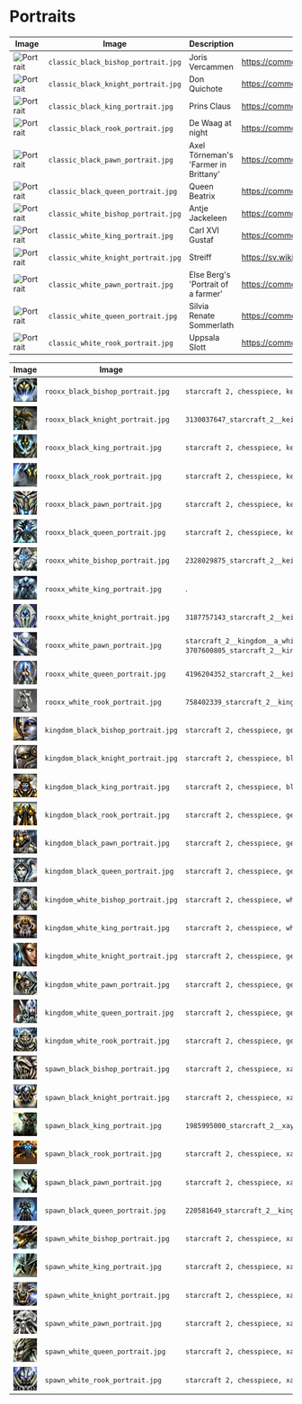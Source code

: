 # Portraits

<!-- markdownlint-disable MD013 --><!-- Tables cannot be split up over lines, hence will break 80 characters per line -->

| Image                                          | Image                               | Description                          | Adapted from picture at URL                                                                                         |
| ---------------------------------------------- | ----------------------------------- | ------------------------------------ | ------------------------------------------------------------------------------------------------------------------- |
| ![Portrait](classic_black_bishop_portrait.jpg) | `classic_black_bishop_portrait.jpg` | Joris Vercammen                      | <https://commons.wikimedia.org/wiki/File:Abp.Joris_Vercammen_01.jpg>                                                |
| ![Portrait](classic_black_knight_portrait.jpg) | `classic_black_knight_portrait.jpg` | Don Quichote                         | <https://commons.wikimedia.org/wiki/File:Bronze_statues_of_Don_Quixote_and_Sancho_Panza.jpg>                        |
| ![Portrait](classic_black_king_portrait.jpg)   | `classic_black_king_portrait.jpg`   | Prins Claus                          | <https://commons.wikimedia.org/wiki/File:Prince_Claus_of_the_Netherlands_1986.jpg>                                  |
| ![Portrait](classic_black_rook_portrait.jpg)   | `classic_black_rook_portrait.jpg`   | De Waag at night                     | <https://commons.wikimedia.org/wiki/File:De_Waag,_Amsterdam.jpg>                                                    |
| ![Portrait](classic_black_pawn_portrait.jpg)   | `classic_black_pawn_portrait.jpg`   | Axel Törneman's 'Farmer in Brittany' | <https://commons.wikimedia.org/wiki/File:Farmer_in_Brittany_by_Axel_T%C3%B6rneman.jpg>                              |
| ![Portrait](classic_black_queen_portrait.jpg)  | `classic_black_queen_portrait.jpg`  | Queen Beatrix                        | <https://commons.wikimedia.org/wiki/File:Queen_Beatrix_and_Wim_Pijbes.jpg>                                          |
| ![Portrait](classic_white_bishop_portrait.jpg) | `classic_white_bishop_portrait.jpg` | Antje Jackeleen                      | <https://commons.wikimedia.org/wiki/File:Biskopsvigning_2014-12-14_001.jpg>                                         |
| ![Portrait](classic_white_king_portrait.jpg)   | `classic_white_king_portrait.jpg`   | Carl XVI Gustaf                      | <https://commons.wikimedia.org/wiki/File:Carlos_Gustavo_da_Su%C3%A9cia_(meio_corpo).jpg>                            |
| ![Portrait](classic_white_knight_portrait.jpg) | `classic_white_knight_portrait.jpg` | Streiff                              | <https://sv.wikipedia.org/wiki/Streiff#/media/Fil:Streiff_-_Livrustkammaren_-_32931.tif>                            |
| ![Portrait](classic_white_pawn_portrait.jpg)   | `classic_white_pawn_portrait.jpg`   | Else Berg's 'Portrait of a farmer'   | <https://commons.wikimedia.org/wiki/File:Else_Berg_Portrait_of_a_farmer.jpg>                                        |
| ![Portrait](classic_white_queen_portrait.jpg)  | `classic_white_queen_portrait.jpg`  | Silvia Renate Sommerlath             | <https://commons.wikimedia.org/wiki/Category:Queen_Silvia_of_Sweden#/media/File:Queen_Silvia_of_Sweden_in_2018.jpg> |
| ![Portrait](classic_white_rook_portrait.jpg)   | `classic_white_rook_portrait.jpg`   | Uppsala Slott                        | <https://commons.wikimedia.org/wiki/Category:Uppsala_slott#/media/File:Schloss_Uppsala.jpg>                         |

| Image                                          | Image                               | Terms used                                                                                                                            |
| ---------------------------------------------- | ----------------------------------- | ------------------------------------------------------------------------------------------------------------------------------------- |
| ![Portrait](rooxx_black_bishop_portrait.jpg) | `rooxx_black_bishop_portrait.jpg` | `starcraft 2, chesspiece, keiron, black bishop, face, close-up,  futuristic`                                                         |
| ![Portrait](rooxx_black_knight_portrait.jpg) | `rooxx_black_knight_portrait.jpg` | `3130037647_starcraft_2__keiron__a_black_pawn__chess__symbol__symbolic__full_view__single_piece`                                     |
| ![Portrait](rooxx_black_king_portrait.jpg)   | `rooxx_black_king_portrait.jpg`   | `starcraft 2, chesspiece, keiron, black king, face, close-up`                                                                        |
| ![Portrait](rooxx_black_rook_portrait.jpg)   | `rooxx_black_rook_portrait.jpg`   | `starcraft 2, chesspiece, keiron, black rook, face, close-up, beast`                                                                 |
| ![Portrait](rooxx_black_pawn_portrait.jpg)   | `rooxx_black_pawn_portrait.jpg`   | `starcraft 2, chesspiece, keiron, black pawn, face, close-up,  futuristic`                                                           |
| ![Portrait](rooxx_black_queen_portrait.jpg)  | `rooxx_black_queen_portrait.jpg`  | `starcraft 2, chesspiece, keiron, black queen, face, close-up, futuristic`                                                           |
| ![Portrait](rooxx_white_bishop_portrait.jpg) | `rooxx_white_bishop_portrait.jpg` | `2328029875_starcraft_2__keiron__a_white_queen__symbol__symbolic__full_view__one_chesspiece__simple`                                 |
| ![Portrait](rooxx_white_king_portrait.jpg)   | `rooxx_white_king_portrait.jpg`   | .                                                                                                                                     |
| ![Portrait](rooxx_white_knight_portrait.jpg) | `rooxx_white_knight_portrait.jpg` | `3187757143_starcraft_2__keiron__a_white_queen__symbol__symbolic__full_view__one_chesspiece__simple`                                 |
| ![Portrait](rooxx_white_pawn_portrait.jpg)   | `rooxx_white_pawn_portrait.jpg`   | `starcraft_2__kingdom__a_white_pawn__symbol__symbolic__pawn` or `3707600805_starcraft_2__kingdom__a_white_pawn__symbol__symbolic__pawn` |
| ![Portrait](rooxx_white_queen_portrait.jpg)  | `rooxx_white_queen_portrait.jpg`  | `4196204352_starcraft_2__keiron__a_white_queen__symbol__symbolic__full_view__one_chesspiece__simple`                                 |
| ![Portrait](rooxx_white_rook_portrait.jpg)   | `rooxx_white_rook_portrait.jpg`   | `758402339_starcraft_2__kingdom__a_white_bishop__symbol__symbolic__full_view__single_piece`                                            |
| ![Portrait](kingdom_black_bishop_portrait.jpg)  | `kingdom_black_bishop_portrait.jpg`  | `starcraft 2, chesspiece, genetron, black bishop, face, close-up, human`                                                                |
| ![Portrait](kingdom_black_knight_portrait.jpg)  | `kingdom_black_knight_portrait.jpg`  | `starcraft 2, chesspiece, black knight, face, human, close-up,  armour`                                                               |
| ![Portrait](kingdom_black_king_portrait.jpg)    | `kingdom_black_king_portrait.jpg`    | `starcraft 2, chesspiece, black king, face, human, close-up, king, wisdom, crown, armour`                                             |
| ![Portrait](kingdom_black_rook_portrait.jpg)    | `kingdom_black_rook_portrait.jpg`    | `starcraft 2, chesspiece, genetron, black rook, face, close-up, bulky, human, armour, clunky`                                           |
| ![Portrait](kingdom_black_pawn_portrait.jpg)    | `kingdom_black_pawn_portrait.jpg`    | `starcraft 2, chesspiece, genetron, black pawn, face, close-up, human, soldier, black`                                                  |
| ![Portrait](kingdom_black_queen_portrait.jpg)   | `kingdom_black_queen_portrait.jpg`   | `starcraft 2, chesspiece, genetron, black queen, face, close-up, crown`                                                                 |
| ![Portrait](kingdom_white_bishop_portrait.jpg)  | `kingdom_white_bishop_portrait.jpg`  | `starcraft 2, chesspiece, white bishop, face, human, close-up`                                                                        |
| ![Portrait](kingdom_white_king_portrait.jpg)    | `kingdom_white_king_portrait.jpg`    | `starcraft 2, chesspiece, white king, face, human, close-up, king, wisdom, crown, soldier`                                            |
| ![Portrait](kingdom_white_knight_portrait.jpg)  | `kingdom_white_knight_portrait.jpg`  | `starcraft 2, chesspiece, genetron, white knight, face, close-up, human`                                                                |
| ![Portrait](kingdom_white_pawn_portrait.jpg)    | `kingdom_white_pawn_portrait.jpg`    | `starcraft 2, chesspiece, genetron, white pawn, face, close-up, human, soldier`                                                         |
| ![Portrait](kingdom_white_queen_portrait.jpg)   | `kingdom_white_queen_portrait.jpg`   | `starcraft 2, chesspiece, genetron, white queen, face, close-up, armour, strong`                                                        |
| ![Portrait](kingdom_white_rook_portrait.jpg)    | `kingdom_white_rook_portrait.jpg`    | `starcraft 2, chesspiece, genetron, white rook, face, close-up, bulky, human, strong`                                                   |
| ![Portrait](spawn_black_bishop_portrait.jpg)    | `spawn_black_bishop_portrait.jpg`    | `starcraft 2, chesspiece, xayid, black bishop, face, close-up, predator, teeth`                                                        |
| ![Portrait](spawn_black_knight_portrait.jpg)    | `spawn_black_knight_portrait.jpg`    | `starcraft 2, chesspiece, xayid, black knight, face, close-up, predator`                                                               |
| ![Portrait](spawn_black_king_portrait.jpg)      | `spawn_black_king_portrait.jpg`      | `1985995000_starcraft_2__xayid__black_king__face__portrait.jpg`                                                                        |
| ![Portrait](spawn_black_rook_portrait.jpg)      | `spawn_black_rook_portrait.jpg`      | `starcraft 2, chesspiece, xayid, black rook, face, close-up, predator, blocky`                                                         |
| ![Portrait](spawn_black_pawn_portrait.jpg)      | `spawn_black_pawn_portrait.jpg`      | `starcraft 2, chesspiece, xayid, black pawn, face, close-up, predator`                                                                 |
| ![Portrait](spawn_black_queen_portrait.jpg)     | `spawn_black_queen_portrait.jpg`     | `220581649_starcraft_2__kingdom__a_black_queen__symbol__symbolic__pawn__full_view`                                                     |
| ![Portrait](spawn_white_bishop_portrait.jpg)    | `spawn_white_bishop_portrait.jpg`    | `starcraft 2, chesspiece, xayid, white bishop, face, close-up, predator, teeth`                                                        |
| ![Portrait](spawn_white_king_portrait.jpg)      | `spawn_white_king_portrait.jpg`      | `starcraft 2, chesspiece, xayid, white king, face, close-up`                                                                           |
| ![Portrait](spawn_white_knight_portrait.jpg)    | `spawn_white_knight_portrait.jpg`    | `starcraft 2, chesspiece, xayid, white knight, face, close-up, beast`                                                                  |
| ![Portrait](spawn_white_pawn_portrait.jpg)      | `spawn_white_pawn_portrait.jpg`      | `starcraft 2, chesspiece, xayid, white pawn, face, close-up, predator`                                                                 |
| ![Portrait](spawn_white_queen_portrait.jpg)     | `spawn_white_queen_portrait.jpg`     | `starcraft 2, chesspiece, xayid, white queen, face, close-up, predator, female`                                                        |
| ![Portrait](spawn_white_rook_portrait.jpg)      | `spawn_white_rook_portrait.jpg`      | `starcraft 2, chesspiece, xayid, white rook, face, close-up, predator`                                                                 |

<!-- markdownlint-enable MD013 -->
